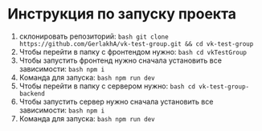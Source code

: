# Инструкция по запуску проекта

1. склонировать репозиторий: ```bash git clone https://github.com/GerlakhA/vk-test-group.git && cd vk-test-group```
2. Чтобы перейти в папку с фронтендом нужно: ```bash cd vkTestGroup```
3. Чтобы запустить фронтенд нужно сначала установить все зависимости: ```bash npm i```
4. Команда для запуска: ```bash npm run dev```
5. Чтобы перейти в папку с сервером нужно: ```bash cd vk-test-group-backend```
6. Чтобы запустить сервер нужно сначала установить все зависимости: ```bash npm i```
7. Команда для запуска: ```bash npm run dev```
